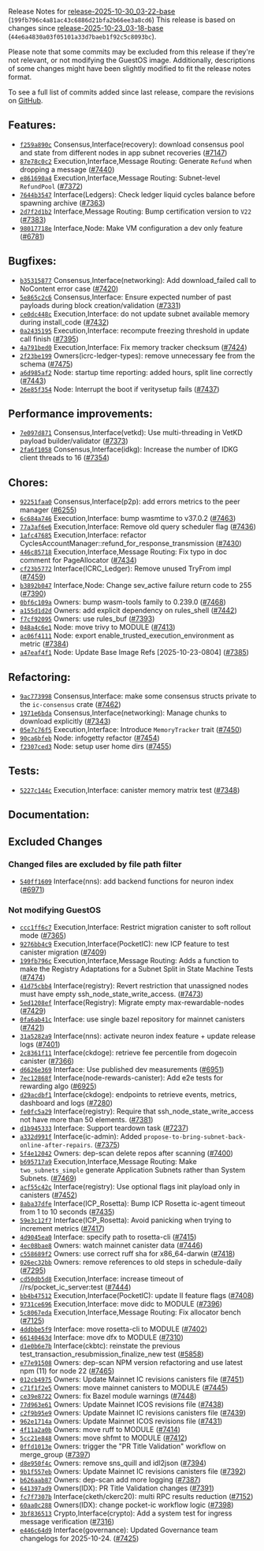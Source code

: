 Release Notes for [release-2025-10-30_03-22-base](https://github.com/dfinity/ic/tree/release-2025-10-30_03-22-base) (`199fb796c4a81ac43c6886d21bfa2b66ee3a8cd6`)
This release is based on changes since [release-2025-10-23_03-18-base](https://dashboard.internetcomputer.org/release/44e6a4830a03f05101a33d7baeb1f92c5c8093bc) (`44e6a4830a03f05101a33d7baeb1f92c5c8093bc`).

Please note that some commits may be excluded from this release if they're not relevant, or not modifying the GuestOS image.
Additionally, descriptions of some changes might have been slightly modified to fit the release notes format.

To see a full list of commits added since last release, compare the revisions on [GitHub](https://github.com/dfinity/ic/compare/release-2025-10-23_03-18-base...release-2025-10-30_03-22-base).
## Features:
* [`f259a890c`](https://github.com/dfinity/ic/commit/f259a890c) Consensus,Interface(recovery): download consensus pool and state from different nodes in app subnet recoveries ([#7147](https://github.com/dfinity/ic/pull/7147))
* [`87e78c0c2`](https://github.com/dfinity/ic/commit/87e78c0c2) Execution,Interface,Message Routing: Generate `Refund` when dropping a message ([#7440](https://github.com/dfinity/ic/pull/7440))
* [`e861690a4`](https://github.com/dfinity/ic/commit/e861690a4) Execution,Interface,Message Routing: Subnet-level `RefundPool` ([#7372](https://github.com/dfinity/ic/pull/7372))
* [`7644b3547`](https://github.com/dfinity/ic/commit/7644b3547) Interface(Ledgers): Check ledger liquid cycles balance before spawning archive ([#7363](https://github.com/dfinity/ic/pull/7363))
* [`2d7f2d1b2`](https://github.com/dfinity/ic/commit/2d7f2d1b2) Interface,Message Routing: Bump certification version to `V22` ([#7383](https://github.com/dfinity/ic/pull/7383))
* [`98017718e`](https://github.com/dfinity/ic/commit/98017718e) Interface,Node: Make VM configuration a dev only feature ([#6781](https://github.com/dfinity/ic/pull/6781))
## Bugfixes:
* [`b35315877`](https://github.com/dfinity/ic/commit/b35315877) Consensus,Interface(networking): Add download_failed call to NoContent error case ([#7420](https://github.com/dfinity/ic/pull/7420))
* [`5e865c2c6`](https://github.com/dfinity/ic/commit/5e865c2c6) Consensus,Interface: Ensure expected number of past payloads during block creation/validation ([#7331](https://github.com/dfinity/ic/pull/7331))
* [`ce0dc448c`](https://github.com/dfinity/ic/commit/ce0dc448c) Execution,Interface: do not update subnet available memory during install_code ([#7432](https://github.com/dfinity/ic/pull/7432))
* [`0a2435195`](https://github.com/dfinity/ic/commit/0a2435195) Execution,Interface: recompute freezing threshold in update call finish ([#7395](https://github.com/dfinity/ic/pull/7395))
* [`4a791bed0`](https://github.com/dfinity/ic/commit/4a791bed0) Execution,Interface: Fix memory tracker checksum ([#7424](https://github.com/dfinity/ic/pull/7424))
* [`2f23be199`](https://github.com/dfinity/ic/commit/2f23be199) Owners(icrc-ledger-types): remove unnecessary fee from the schema ([#7475](https://github.com/dfinity/ic/pull/7475))
* [`a6d985af2`](https://github.com/dfinity/ic/commit/a6d985af2) Node: startup time reporting: added hours, split line correctly ([#7443](https://github.com/dfinity/ic/pull/7443))
* [`26e85f354`](https://github.com/dfinity/ic/commit/26e85f354) Node: Interrupt the boot if veritysetup fails ([#7437](https://github.com/dfinity/ic/pull/7437))
## Performance improvements:
* [`7e097d871`](https://github.com/dfinity/ic/commit/7e097d871) Consensus,Interface(vetkd): Use multi-threading in VetKD payload builder/validator ([#7373](https://github.com/dfinity/ic/pull/7373))
* [`2fa6f1058`](https://github.com/dfinity/ic/commit/2fa6f1058) Consensus,Interface(idkg): Increase the number of IDKG client threads to 16 ([#7354](https://github.com/dfinity/ic/pull/7354))
## Chores:
* [`92251faa0`](https://github.com/dfinity/ic/commit/92251faa0) Consensus,Interface(p2p): add errors metrics to the peer manager  ([#6255](https://github.com/dfinity/ic/pull/6255))
* [`6c684a746`](https://github.com/dfinity/ic/commit/6c684a746) Execution,Interface: bump wasmtime to v37.0.2 ([#7463](https://github.com/dfinity/ic/pull/7463))
* [`77a3af6e6`](https://github.com/dfinity/ic/commit/77a3af6e6) Execution,Interface: Remove old query scheduler flag ([#7436](https://github.com/dfinity/ic/pull/7436))
* [`1afc47685`](https://github.com/dfinity/ic/commit/1afc47685) Execution,Interface: refactor CyclesAccountManager::refund_for_response_transmission ([#7430](https://github.com/dfinity/ic/pull/7430))
* [`446c85718`](https://github.com/dfinity/ic/commit/446c85718) Execution,Interface,Message Routing: Fix typo in doc comment for PageAllocator ([#7434](https://github.com/dfinity/ic/pull/7434))
* [`cf23b5772`](https://github.com/dfinity/ic/commit/cf23b5772) Interface(ICRC_Ledger): Remove unused TryFrom impl ([#7459](https://github.com/dfinity/ic/pull/7459))
* [`b3892b047`](https://github.com/dfinity/ic/commit/b3892b047) Interface,Node: Change sev_active failure return code to 255 ([#7390](https://github.com/dfinity/ic/pull/7390))
* [`0bf6c109a`](https://github.com/dfinity/ic/commit/0bf6c109a) Owners: bump wasm-tools family to 0.239.0 ([#7468](https://github.com/dfinity/ic/pull/7468))
* [`a155d1d2d`](https://github.com/dfinity/ic/commit/a155d1d2d) Owners: add explicit dependency on rules_shell ([#7442](https://github.com/dfinity/ic/pull/7442))
* [`f7cf92095`](https://github.com/dfinity/ic/commit/f7cf92095) Owners: use rules_buf ([#7393](https://github.com/dfinity/ic/pull/7393))
* [`048a4c6e1`](https://github.com/dfinity/ic/commit/048a4c6e1) Node: move trivy to MODULE ([#7413](https://github.com/dfinity/ic/pull/7413))
* [`ac06f4111`](https://github.com/dfinity/ic/commit/ac06f4111) Node: export enable_trusted_execution_environment as metric ([#7384](https://github.com/dfinity/ic/pull/7384))
* [`a47eaf4f1`](https://github.com/dfinity/ic/commit/a47eaf4f1) Node: Update Base Image Refs [2025-10-23-0804] ([#7385](https://github.com/dfinity/ic/pull/7385))
## Refactoring:
* [`9ac773998`](https://github.com/dfinity/ic/commit/9ac773998) Consensus,Interface: make some consensus structs private to the `ic-consensus` crate ([#7462](https://github.com/dfinity/ic/pull/7462))
* [`1971e6bda`](https://github.com/dfinity/ic/commit/1971e6bda) Consensus,Interface(networking): Manage chunks to download explicitly ([#7343](https://github.com/dfinity/ic/pull/7343))
* [`05e7c76f5`](https://github.com/dfinity/ic/commit/05e7c76f5) Execution,Interface: Introduce `MemoryTracker` trait ([#7450](https://github.com/dfinity/ic/pull/7450))
* [`90ca6bfeb`](https://github.com/dfinity/ic/commit/90ca6bfeb) Node: infogetty refactor ([#7454](https://github.com/dfinity/ic/pull/7454))
* [`f2307ced3`](https://github.com/dfinity/ic/commit/f2307ced3) Node: setup user home dirs ([#7455](https://github.com/dfinity/ic/pull/7455))
## Tests:
* [`5227c144c`](https://github.com/dfinity/ic/commit/5227c144c) Execution,Interface: canister memory matrix test ([#7348](https://github.com/dfinity/ic/pull/7348))
## Documentation:

## Excluded Changes

### Changed files are excluded by file path filter
* [`540ff1609`](https://github.com/dfinity/ic/commit/540ff1609) Interface(nns): add backend functions for neuron index ([#6971](https://github.com/dfinity/ic/pull/6971))

### Not modifying GuestOS
* [`ccc1ff6c7`](https://github.com/dfinity/ic/commit/ccc1ff6c7) Execution,Interface: Restrict migration canister to soft rollout mode  ([#7365](https://github.com/dfinity/ic/pull/7365))
* [`9276bb4c9`](https://github.com/dfinity/ic/commit/9276bb4c9) Execution,Interface(PocketIC): new ICP feature to test canister migration ([#7409](https://github.com/dfinity/ic/pull/7409))
* [`199fb796c`](https://github.com/dfinity/ic/commit/199fb796c) Execution,Interface,Message Routing: Adds a function to make the Registry Adaptations for a Subnet Split in State Machine Tests ([#7474](https://github.com/dfinity/ic/pull/7474))
* [`41d75cbb4`](https://github.com/dfinity/ic/commit/41d75cbb4) Interface(registry): Revert restriction that unassigned nodes must have empty ssh_node_state_write_access. ([#7473](https://github.com/dfinity/ic/pull/7473))
* [`5ed1208ef`](https://github.com/dfinity/ic/commit/5ed1208ef) Interface(Registry): Migrate empty max-rewardable-nodes ([#7429](https://github.com/dfinity/ic/pull/7429))
* [`0fa6ab41c`](https://github.com/dfinity/ic/commit/0fa6ab41c) Interface: use single bazel repository for mainnet canisters ([#7421](https://github.com/dfinity/ic/pull/7421))
* [`31a5282a9`](https://github.com/dfinity/ic/commit/31a5282a9) Interface(nns): activate neuron index feature + update release logs ([#7401](https://github.com/dfinity/ic/pull/7401))
* [`2c8361f11`](https://github.com/dfinity/ic/commit/2c8361f11) Interface(ckdoge): retrieve fee percentile from dogecoin canister ([#7366](https://github.com/dfinity/ic/pull/7366))
* [`d6626e369`](https://github.com/dfinity/ic/commit/d6626e369) Interface: Use published dev measurements ([#6951](https://github.com/dfinity/ic/pull/6951))
* [`7ec12868f`](https://github.com/dfinity/ic/commit/7ec12868f) Interface(node-rewards-canister): Add e2e tests for rewarding algo ([#6925](https://github.com/dfinity/ic/pull/6925))
* [`d29acdbf1`](https://github.com/dfinity/ic/commit/d29acdbf1) Interface(ckdoge): endpoints to retrieve events, metrics, dashboard and logs ([#7280](https://github.com/dfinity/ic/pull/7280))
* [`fe0fc5a29`](https://github.com/dfinity/ic/commit/fe0fc5a29) Interface(registry): Require that ssh_node_state_write_access not have more than 50 elements. ([#7381](https://github.com/dfinity/ic/pull/7381))
* [`d1b945333`](https://github.com/dfinity/ic/commit/d1b945333) Interface: Support teardown task ([#7237](https://github.com/dfinity/ic/pull/7237))
* [`a332d991f`](https://github.com/dfinity/ic/commit/a332d991f) Interface(ic-admin): Added `propose-to-bring-subnet-back-online-after-repairs`. ([#7375](https://github.com/dfinity/ic/pull/7375))
* [`5f4e12042`](https://github.com/dfinity/ic/commit/5f4e12042) Owners: dep-scan delete repos after scanning ([#7400](https://github.com/dfinity/ic/pull/7400))
* [`b695717a9`](https://github.com/dfinity/ic/commit/b695717a9) Execution,Interface,Message Routing: Make `two_subnets_simple` generate Application Subnets rather than System Subnets. ([#7469](https://github.com/dfinity/ic/pull/7469))
* [`acf55c42c`](https://github.com/dfinity/ic/commit/acf55c42c) Interface(registry): Use optional flags init playload only in canisters ([#7452](https://github.com/dfinity/ic/pull/7452))
* [`8aba37dfe`](https://github.com/dfinity/ic/commit/8aba37dfe) Interface(ICP_Rosetta): Bump ICP Rosetta ic-agent timeout from 1 to 10 seconds ([#7435](https://github.com/dfinity/ic/pull/7435))
* [`59e3c12f7`](https://github.com/dfinity/ic/commit/59e3c12f7) Interface(ICP_Rosetta): Avoid panicking when trying to increment metrics ([#7417](https://github.com/dfinity/ic/pull/7417))
* [`4d9045ea0`](https://github.com/dfinity/ic/commit/4d9045ea0) Interface: specify path to rosetta-cli ([#7415](https://github.com/dfinity/ic/pull/7415))
* [`4ec08bae8`](https://github.com/dfinity/ic/commit/4ec08bae8) Owners: watch mainnet canister data ([#7446](https://github.com/dfinity/ic/pull/7446))
* [`c558689f2`](https://github.com/dfinity/ic/commit/c558689f2) Owners: use correct ruff sha for x86_64-darwin ([#7418](https://github.com/dfinity/ic/pull/7418))
* [`026ec32bb`](https://github.com/dfinity/ic/commit/026ec32bb) Owners: remove references to old steps in schedule-daily ([#7295](https://github.com/dfinity/ic/pull/7295))
* [`cd50db5d8`](https://github.com/dfinity/ic/commit/cd50db5d8) Execution,Interface: increase timeout of //rs/pocket_ic_server:test ([#7444](https://github.com/dfinity/ic/pull/7444))
* [`bb4b47512`](https://github.com/dfinity/ic/commit/bb4b47512) Execution,Interface(PocketIC): update II feature flags ([#7408](https://github.com/dfinity/ic/pull/7408))
* [`9731ce696`](https://github.com/dfinity/ic/commit/9731ce696) Execution,Interface: move didc to MODULE ([#7396](https://github.com/dfinity/ic/pull/7396))
* [`5c8067eda`](https://github.com/dfinity/ic/commit/5c8067eda) Execution,Interface,Message Routing: Fix allocator bench ([#7125](https://github.com/dfinity/ic/pull/7125))
* [`4ddbbe5f9`](https://github.com/dfinity/ic/commit/4ddbbe5f9) Interface: move rosetta-cli to MODULE ([#7402](https://github.com/dfinity/ic/pull/7402))
* [`66140463d`](https://github.com/dfinity/ic/commit/66140463d) Interface: move dfx to MODULE ([#7310](https://github.com/dfinity/ic/pull/7310))
* [`d1e0b6e7b`](https://github.com/dfinity/ic/commit/d1e0b6e7b) Interface(ckbtc): reinstate the previous test_transaction_resubmission_finalize_new test ([#5858](https://github.com/dfinity/ic/pull/5858))
* [`e77e91508`](https://github.com/dfinity/ic/commit/e77e91508) Owners: dep-scan NPM version refactoring and use latest npm (11) for node 22 ([#7465](https://github.com/dfinity/ic/pull/7465))
* [`012cb4975`](https://github.com/dfinity/ic/commit/012cb4975) Owners: Update Mainnet IC revisions canisters file ([#7451](https://github.com/dfinity/ic/pull/7451))
* [`c71f1f2e5`](https://github.com/dfinity/ic/commit/c71f1f2e5) Owners: move mainnet canisters to MODULE ([#7445](https://github.com/dfinity/ic/pull/7445))
* [`ce39e8722`](https://github.com/dfinity/ic/commit/ce39e8722) Owners: fix Bazel module warnings ([#7448](https://github.com/dfinity/ic/pull/7448))
* [`77d963e61`](https://github.com/dfinity/ic/commit/77d963e61) Owners: Update Mainnet ICOS revisions file ([#7438](https://github.com/dfinity/ic/pull/7438))
* [`c2f9b95e9`](https://github.com/dfinity/ic/commit/c2f9b95e9) Owners: Update Mainnet IC revisions canisters file ([#7439](https://github.com/dfinity/ic/pull/7439))
* [`962e1714a`](https://github.com/dfinity/ic/commit/962e1714a) Owners: Update Mainnet ICOS revisions file ([#7431](https://github.com/dfinity/ic/pull/7431))
* [`4f11a2a0b`](https://github.com/dfinity/ic/commit/4f11a2a0b) Owners: move ruff to MODULE ([#7414](https://github.com/dfinity/ic/pull/7414))
* [`5cc21e848`](https://github.com/dfinity/ic/commit/5cc21e848) Owners: move shfmt to MODULE ([#7412](https://github.com/dfinity/ic/pull/7412))
* [`0ffd1013e`](https://github.com/dfinity/ic/commit/0ffd1013e) Owners: trigger the "PR Title Validation" workflow on merge_group ([#7397](https://github.com/dfinity/ic/pull/7397))
* [`d8e950f4c`](https://github.com/dfinity/ic/commit/d8e950f4c) Owners: remove sns_quill and idl2json ([#7394](https://github.com/dfinity/ic/pull/7394))
* [`9b1f557eb`](https://github.com/dfinity/ic/commit/9b1f557eb) Owners: Update Mainnet IC revisions canisters file ([#7392](https://github.com/dfinity/ic/pull/7392))
* [`b626aab87`](https://github.com/dfinity/ic/commit/b626aab87) Owners: dep-scan add more logging ([#7387](https://github.com/dfinity/ic/pull/7387))
* [`641397ad9`](https://github.com/dfinity/ic/commit/641397ad9) Owners(IDX): PR Title Validation changes ([#7391](https://github.com/dfinity/ic/pull/7391))
* [`fc7f7307b`](https://github.com/dfinity/ic/commit/fc7f7307b) Interface(cketh/ckerc20): multi RPC results reduction ([#7152](https://github.com/dfinity/ic/pull/7152))
* [`60aa0c288`](https://github.com/dfinity/ic/commit/60aa0c288) Owners(IDX): change pocket-ic workflow logic ([#7398](https://github.com/dfinity/ic/pull/7398))
* [`3bf836513`](https://github.com/dfinity/ic/commit/3bf836513) Crypto,Interface(crypto): Add a system test for ingress message verification ([#7316](https://github.com/dfinity/ic/pull/7316))
* [`e446c64d9`](https://github.com/dfinity/ic/commit/e446c64d9) Interface(governance): Updated Governance team changelogs for 2025-10-24. ([#7425](https://github.com/dfinity/ic/pull/7425))
